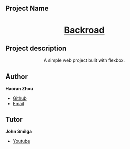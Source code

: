 ## Project Name
[<h1 align="center">Backroad</h1>](https://xxxtravel-travelxxx.netlify.app/)

## Project description

<p align="center">A simple web project bulit with flexbox.

## Author
**Haoran Zhou**

 - [Github](https://github.com/vvhys0ser10us "Haoran Zhou")
 - [Email](mailto:kens0serious@gmail.com)

## Tutor
**John Smilga**

- [Youtube](https://www.youtube.com/c/CodingAddict/featured "John Smilga")
